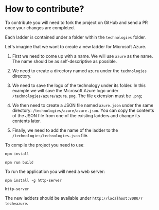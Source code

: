 # How to contribute?

To contribute you will need to fork the project on GitHub and send a PR once your changes are completed.

Each ladder is contained under a folder within the `technologies` folder.

Let's imagine that we want to create a new ladder for Microsoft Azure. 

1. First we need to come up with a name. We will use `azure` as the name. The name should be as self-descriptive as possible.

2. We need to create a directory named `azure` under the `technologies` directory.

3. We need to save the logo of the technology under its folder. In this example we will save the Microsoft Azure logo under `/technologies/azure/azure.png`. The file extension must be `.png`;

4. We then need to create a JSON  file named `azure.json` under the same directory: `/technologies/azure/azure.json`. You can copy the contents of the JSON file from one of the existing ladders and change its contents later.

5. Finally, we need to add the name of the ladder to the `/technologies/technologies.json` file.

To compile the project you need to use:

```
npm install
```

```
npm run build
```

To run the application you will need a web server:

```
npm install -g http-server
```

```
http-server
```

The new ladders should be available under `http://localhost:8080/?tech=azure`.
